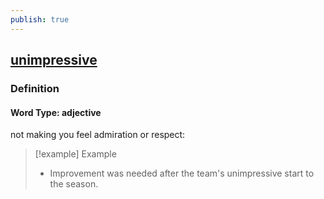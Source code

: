 ```yaml
---
publish: true
---
```


## [unimpressive](https://dictionary.cambridge.org/dictionary/english/unimpressive)

### Definition
#### Word Type: adjective
not making you feel admiration or respect:

>[!example] Example
> - Improvement was needed after the team's unimpressive start to the season.
